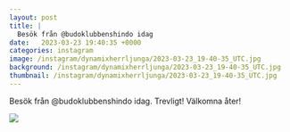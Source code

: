 ```yaml
---
layout: post
title: |
  Besök från @budoklubbenshindo idag
date:   2023-03-23 19:40:35 +0000
categories: instagram
image: /instagram/dynamixherrljunga/2023-03-23_19-40-35_UTC.jpg
background: /instagram/dynamixherrljunga/2023-03-23_19-40-35_UTC.jpg
thumbnail: /instagram/dynamixherrljunga/2023-03-23_19-40-35_UTC.jpg
---
```

Besök från @budoklubbenshindo idag. Trevligt! Välkomna åter!



<img src='/www-dynamix-herrljunga/instagram/dynamixherrljunga/2023-03-23_19-40-35_UTC.jpg' class='img-fluid' />

